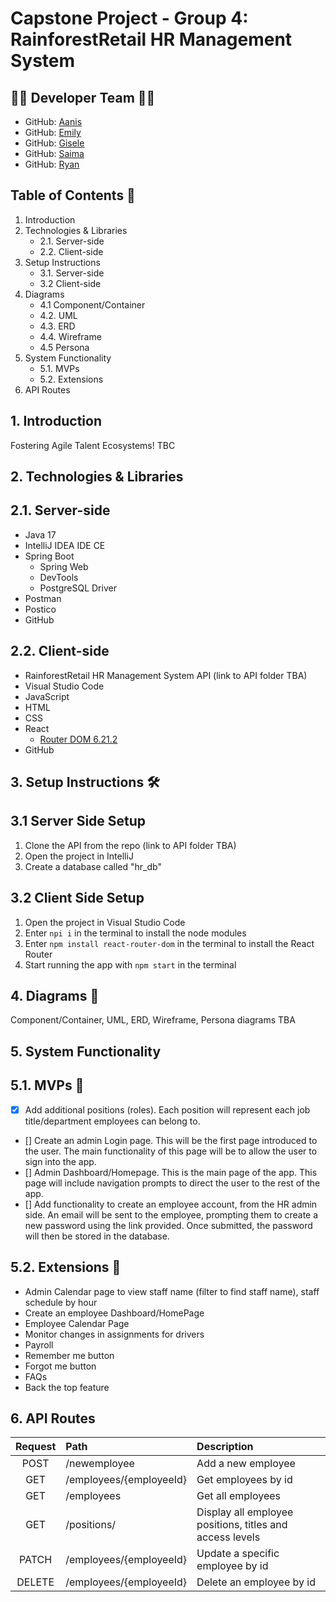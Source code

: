 # Capstone Project - Group 4: RainforestRetail HR Management System

## 👥🎸 Developer Team 👥🎸 ##
- GitHub: [Aanis](https://github.com/AanisN10) 
- GitHub: [Emily](https://github.com/remily23)
- GitHub: [Gisele](https://github.com/giselec12) 
- GitHub: [Saima](https://github.com/saima2210) 
- GitHub: [Ryan](https://github.com/RyanNekadio)

## Table of Contents 📜
1. Introduction
2. Technologies & Libraries
   - 2.1. Server-side
   - 2.2. Client-side
3. Setup Instructions
   - 3.1. Server-side
   - 3.2 Client-side
4. Diagrams
    - 4.1 Component/Container
    - 4.2. UML
    - 4.3. ERD
    - 4.4. Wireframe
    - 4.5 Persona
5. System Functionality
    - 5.1. MVPs
    - 5.2. Extensions
6. API Routes

## 1. Introduction
Fostering Agile Talent Ecosystems! TBC

## 2. Technologies & Libraries

## 2.1. Server-side
- Java 17
- IntelliJ IDEA IDE CE
- Spring Boot
  - Spring Web
  - DevTools
  - PostgreSQL Driver
- Postman
- Postico
- GitHub
  
## 2.2. Client-side
- RainforestRetail HR Management System API (link to API folder TBA)
- Visual Studio Code
- JavaScript
- HTML
- CSS
- React
  - [Router DOM 6.21.2](https://www.npmjs.com/package/react-router-dom)
- GitHub


## 3. Setup Instructions 🛠️

## 3.1 Server Side Setup
1. Clone the API from the repo (link to API folder TBA)
2. Open the project in IntelliJ
3. Create a database called "hr_db"

## 3.2 Client Side Setup
1. Open the project in Visual Studio Code
2. Enter `npi i` in the terminal to install the node modules
3. Enter `npm install react-router-dom` in the terminal to install the React Router
4. Start running the app with `npm start` in the terminal

## 4. Diagrams 🎨
Component/Container, UML, ERD, Wireframe, Persona diagrams TBA

## 5. System Functionality
## 5.1. MVPs 🫡

-	[X] Add additional positions (roles). Each position will represent each job title/department employees can belong to. 
-	[] Create an admin Login page. This will be the first page introduced to the user. The main functionality of this page will be to allow the user to sign into the app. 
-	[] Admin Dashboard/Homepage. This is the main page of the app. This page will include navigation prompts to direct the user to the rest of the app. 
-	[] Add functionality to create an employee account, from the HR admin side. An email will be sent to the employee, prompting them to create a new password using the link provided. Once submitted, the password will then be stored in the database. 


## 5.2. Extensions 💪
- Admin Calendar page to view staff name (filter to find staff name), staff schedule by hour
- Create an employee Dashboard/HomePage
- Employee Calendar Page
- Monitor changes in assignments for drivers
- Payroll
- Remember me button
- Forgot me button
- FAQs
- Back the top feature

## 6. API Routes
|       Request  | Path |Description                          |
|:------------------------------:|:-------------|:-------------------------------------|
|           POST            | /newemployee          | Add a new employee                    |
|           GET            | /employees/{employeeId}         | Get employees by id                   |
|           GET            | /employees       | Get all employees                 |             
|           GET            | /positions/         | Display all employee positions, titles and access levels                   |   
|           PATCH            | /employees/{employeeId}          | Update a specific employee by id              |
|           DELETE            | /employees/{employeeId}         | Delete an employee by id                    |